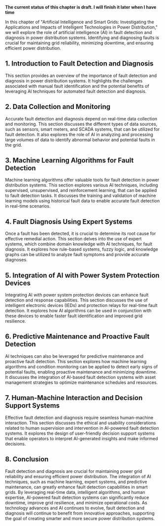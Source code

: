 **The current status of this chapter is draft. I will finish it later when I have time**

In this chapter of "Artificial Intelligence and Smart Grids: Investigating the Applications and Impacts of Intelligent Technologies in Power Distribution," we will explore the role of artificial intelligence (AI) in fault detection and diagnosis in power distribution systems. Identifying and diagnosing faults is crucial for maintaining grid reliability, minimizing downtime, and ensuring efficient power distribution.

**1. Introduction to Fault Detection and Diagnosis**
----------------------------------------------------

This section provides an overview of the importance of fault detection and diagnosis in power distribution systems. It highlights the challenges associated with manual fault identification and the potential benefits of leveraging AI techniques for automated fault detection and diagnosis.

**2. Data Collection and Monitoring**
-------------------------------------

Accurate fault detection and diagnosis depend on real-time data collection and monitoring. This section discusses the different types of data sources, such as sensors, smart meters, and SCADA systems, that can be utilized for fault detection. It also explores the role of AI in analyzing and processing large volumes of data to identify abnormal behavior and potential faults in the grid.

**3. Machine Learning Algorithms for Fault Detection**
------------------------------------------------------

Machine learning algorithms offer valuable tools for fault detection in power distribution systems. This section explores various AI techniques, including supervised, unsupervised, and reinforcement learning, that can be applied to fault detection tasks. It discusses the training and validation of machine learning models using historical fault data to enable accurate fault detection in real-time scenarios.

**4. Fault Diagnosis Using Expert Systems**
-------------------------------------------

Once a fault has been detected, it is crucial to determine its root cause for effective remedial action. This section delves into the use of expert systems, which combine domain knowledge with AI techniques, for fault diagnosis. It explores how rule-based systems, fuzzy logic, and knowledge graphs can be utilized to analyze fault symptoms and provide accurate diagnoses.

**5. Integration of AI with Power System Protection Devices**
-------------------------------------------------------------

Integrating AI with power system protection devices can enhance fault detection and response capabilities. This section discusses the use of intelligent electronic devices (IEDs) and protection relays for real-time fault detection. It explores how AI algorithms can be used in conjunction with these devices to enable faster fault identification and improved grid resilience.

**6. Predictive Maintenance and Proactive Fault Detection**
-----------------------------------------------------------

AI techniques can also be leveraged for predictive maintenance and proactive fault detection. This section explores how machine learning algorithms and condition monitoring can be applied to detect early signs of potential faults, enabling proactive maintenance and minimizing downtime. It discusses the integration of AI-based fault detection systems with asset management strategies to optimize maintenance schedules and resources.

**7. Human-Machine Interaction and Decision Support Systems**
-------------------------------------------------------------

Effective fault detection and diagnosis require seamless human-machine interaction. This section discusses the ethical and usability considerations related to human supervision and intervention in AI-powered fault detection systems. It explores the design of user-friendly decision support systems that enable operators to interpret AI-generated insights and make informed decisions.

**8. Conclusion**
-----------------

Fault detection and diagnosis are crucial for maintaining power grid reliability and ensuring efficient power distribution. The integration of AI techniques, such as machine learning, expert systems, and predictive maintenance, can greatly enhance fault detection capabilities in smart grids. By leveraging real-time data, intelligent algorithms, and human expertise, AI-powered fault detection systems can significantly reduce downtime, improve grid resilience, and minimize operational costs. As technology advances and AI continues to evolve, fault detection and diagnosis will continue to benefit from innovative approaches, supporting the goal of creating smarter and more secure power distribution systems.
